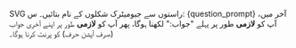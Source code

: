 SVG راستوں سے جیومیٹرک شکلوں کے نام بتائیں۔
س: {question_prompt}
آخر میں، آپ کو **لازمی** طور پر پہلے "جواب:" لکھنا ہوگا، پھر آپ کو **لازمی** طور پر اپنے آخری جواب (صرف آپشن حرف) کو پرنٹ کرنا ہوگا۔
